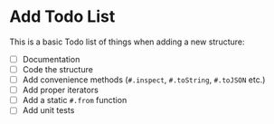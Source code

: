 # Add Todo List

This is a basic Todo list of things when adding a new structure:

* [ ] Documentation
* [ ] Code the structure
* [ ] Add convenience methods (`#.inspect`, `#.toString`, `#.toJSON` etc.)
* [ ] Add proper iterators
* [ ] Add a static `#.from` function
* [ ] Add unit tests
